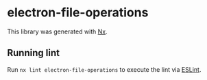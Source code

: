 # electron-file-operations

This library was generated with [Nx](https://nx.dev).

## Running lint

Run `nx lint electron-file-operations` to execute the lint via [ESLint](https://eslint.org/).
